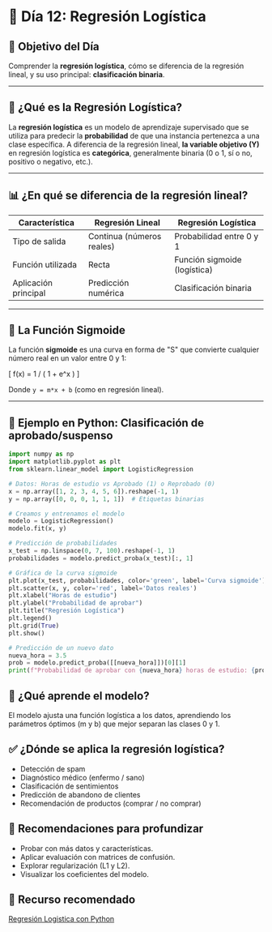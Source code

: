 # 📅 Día 12: Regresión Logística

## 🎯 Objetivo del Día
Comprender la **regresión logística**, cómo se diferencia de la regresión lineal, y su uso principal: **clasificación binaria**.

---

## 🧠 ¿Qué es la Regresión Logística?

La **regresión logística** es un modelo de aprendizaje supervisado que se utiliza para predecir la **probabilidad** de que una instancia pertenezca a una clase específica. A diferencia de la regresión lineal, **la variable objetivo (Y)** en regresión logística es **categórica**, generalmente binaria (0 o 1, sí o no, positivo o negativo, etc.).

---

## 📊 ¿En qué se diferencia de la regresión lineal?

| Característica              | Regresión Lineal          | Regresión Logística            |
|----------------------------|---------------------------|---------------------------------|
| Tipo de salida             | Continua (números reales) | Probabilidad entre 0 y 1        |
| Función utilizada          | Recta                     | Función sigmoide (logística)    |
| Aplicación principal       | Predicción numérica       | Clasificación binaria           |

---

## 🧮 La Función Sigmoide

La función **sigmoide** es una curva en forma de "S" que convierte cualquier número real en un valor entre 0 y 1:

\[
f(x) = 1 / ( 1 + e^x )
\]

Donde `y = m*x + b` (como en regresión lineal).

---

## 🧪 Ejemplo en Python: Clasificación de aprobado/suspenso

```python
import numpy as np
import matplotlib.pyplot as plt
from sklearn.linear_model import LogisticRegression

# Datos: Horas de estudio vs Aprobado (1) o Reprobado (0)
x = np.array([1, 2, 3, 4, 5, 6]).reshape(-1, 1)
y = np.array([0, 0, 0, 1, 1, 1])  # Etiquetas binarias

# Creamos y entrenamos el modelo
modelo = LogisticRegression()
modelo.fit(x, y)

# Predicción de probabilidades
x_test = np.linspace(0, 7, 100).reshape(-1, 1)
probabilidades = modelo.predict_proba(x_test)[:, 1]

# Gráfica de la curva sigmoide
plt.plot(x_test, probabilidades, color='green', label='Curva sigmoide')
plt.scatter(x, y, color='red', label='Datos reales')
plt.xlabel("Horas de estudio")
plt.ylabel("Probabilidad de aprobar")
plt.title("Regresión Logística")
plt.legend()
plt.grid(True)
plt.show()

# Predicción de un nuevo dato
nueva_hora = 3.5
prob = modelo.predict_proba([[nueva_hora]])[0][1]
print(f"Probabilidad de aprobar con {nueva_hora} horas de estudio: {prob:.2f}")
```

## 🧩 ¿Qué aprende el modelo?
El modelo ajusta una función logística a los datos, aprendiendo los parámetros óptimos (m y b) que mejor separan las clases 0 y 1.

## ✅ ¿Dónde se aplica la regresión logística?
- Detección de spam
- Diagnóstico médico (enfermo / sano)
- Clasificación de sentimientos
- Predicción de abandono de clientes
- Recomendación de productos (comprar / no comprar)

## 📌 Recomendaciones para profundizar
- Probar con más datos y características.
- Aplicar evaluación con matrices de confusión.
- Explorar regularización (L1 y L2).
- Visualizar los coeficientes del modelo.

## 🎥 Recurso recomendado

[Regresión Logistica con Python](https://developers.google.com/machine-learning/crash-course/logistic-regression?hl=es-419)
